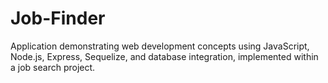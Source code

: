 # Job-Finder
Application demonstrating web development concepts using JavaScript, Node.js, Express, Sequelize, and database integration, implemented within a job search project.
